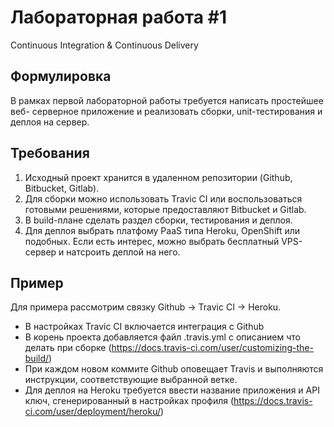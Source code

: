 # Лабораторная работа #1
Continuous Integration & Continuous Delivery

## Формулировка
В рамках первой лабораторной работы требуется написать простейшее веб- серверное приложение и реализовать сборки, unit-тестирования и деплоя на сервер.

## Требования
1. Исходный проект хранится в удаленном репозитории (Github, Bitbucket, Gitlab).
2. Для сборки можно использовать Travic CI или воспользоваться готовыми решениями, которые предоставляют Bitbucket и Gitlab.
3. В build-плане сделать раздел сборки, тестирования и деплоя.
4. Для деплоя выбрать платфому PaaS типа Heroku, OpenShift или подобных. Если есть интерес, можно выбрать бесплатный VPS-сервер и натсроить деплой на него.

## Пример
Для примера рассмотрим связку Github -> Travic CI -> Heroku.
* В настройках Travic CI включается интеграция с Github
* В корень проекта добавляется файл .travis.yml с описанием что делать при сборке (https://docs.travis-ci.com/user/customizing-the-build/)
* При каждом новом коммите Github оповещает Travis и выполняются инструкции, соответствующие выбранной ветке.
* Для деплоя на Heroku требуется ввести название приложения и API ключ, сгенерированный в настройках профиля (https://docs.travis-ci.com/user/deployment/heroku/)
